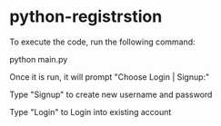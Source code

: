 # python-registrstion

To execute the code, run the following command:

python main.py

Once it is run, it will prompt "Choose Login | Signup:"

Type "Signup" to create new username and password

Type "Login" to Login into existing account